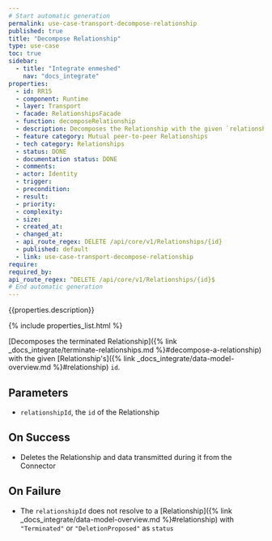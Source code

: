 ```yaml
---
# Start automatic generation
permalink: use-case-transport-decompose-relationship
published: true
title: "Decompose Relationship"
type: use-case
toc: true
sidebar:
  - title: "Integrate enmeshed"
    nav: "docs_integrate"
properties:
  - id: RR15
  - component: Runtime
  - layer: Transport
  - facade: RelationshipsFacade
  - function: decomposeRelationship
  - description: Decomposes the Relationship with the given `relationshipId`.
  - feature category: Mutual peer-to-peer Relationships
  - tech category: Relationships
  - status: DONE
  - documentation status: DONE
  - comments:
  - actor: Identity
  - trigger:
  - precondition:
  - result:
  - priority:
  - complexity:
  - size:
  - created_at:
  - changed_at:
  - api_route_regex: DELETE /api/core/v1/Relationships/{id}
  - published: default
  - link: use-case-transport-decompose-relationship
require:
required_by:
api_route_regex: ^DELETE /api/core/v1/Relationships/{id}$
# End automatic generation
---
```


{{properties.description}}

{% include properties_list.html %}

[Decomposes the terminated Relationship]({% link _docs_integrate/terminate-relationships.md %}#decompose-a-relationship) with the given [Relationship's]({% link _docs_integrate/data-model-overview.md %}#relationship) `id`.

## Parameters

- `relationshipId`, the `id` of the Relationship

## On Success

- Deletes the Relationship and data transmitted during it from the Connector

## On Failure

- The `relationshipId` does not resolve to a [Relationship]({% link _docs_integrate/data-model-overview.md %}#relationship) with `"Terminated"` or `"DeletionProposed"` as `status`
